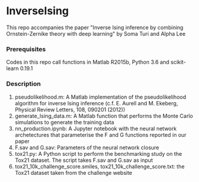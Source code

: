 # InverseIsing
This repo accompanies the paper "Inverse Ising inference by combining Ornstein-Zernike theory with deep learning" by Soma Turi and Alpha Lee

### Prerequisites 
Codes in this repo call functions in Matlab R2015b, Python 3.6 and scikit-learn 0.19.1

### Description 
1. pseudolikelihood.m: A Matlab implementation of the pseudolikelihood algorithm for inverse Ising inference (c.f. E. Aurell and M. Ekeberg, Physical Review Letters, 108, 090201 (2012))
2. generate_Ising_data.m: A Matlab function that performs the Monte Carlo simulations to generate the training data
3. nn_production.ipynb: A Jupyter notebook with the neural network archetectures that parameterise the F and G functions reported in our paper 
4. F.sav and G.sav: Parameters of the neural network closure
5. tox21.py: A Python script to perform the benchmarking study on the Tox21 dataset. The script takes F.sav and G.sav as input
6. tox21_10k_challenge_score.smiles, tox21_10k_challenge_score.txt: the Tox21 dataset taken from the challenge website 
